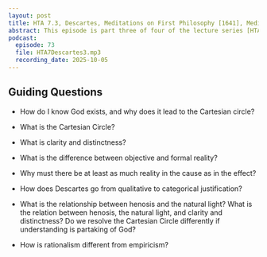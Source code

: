 ```yaml
---
layout: post
title: HTA 7.3, Descartes, Meditations on First Philosophy [1641], Meditations 1-3, Third Meditation, Part One
abstract: This episode is part three of four of the lecture series [HTA 7] on René Descartes's Meditations on First Philosophy, Meditations 1-3, as well as part one of two of the Third Meditation.
podcast:
  episode: 73
  file: HTA7Descartes3.mp3
  recording_date: 2025-10-05
---
```


## Guiding Questions

* How do I know God exists, and why does it lead to the Cartesian circle?

* What is the Cartesian Circle?

* What is clarity and distinctness?

* What is the difference between objective and formal reality?

* Why must there be at least as much reality in the cause as in the effect?

* How does Descartes go from qualitative to categorical justification?

* What is the relationship between henosis and the natural light? What is the
relation between henosis, the natural light, and clarity and distinctness? Do we
resolve the Cartesian Circle differently if understanding is partaking of God?

* How is rationalism different from empiricism?
